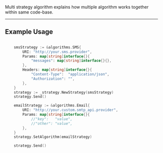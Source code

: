 Multi strategy algorithm explains how multiple algorithm works together within same code-base.
<hr>

## Example Usage

```go

	smsStrategy := &algorithms.SMS{
		URI: "http://your.sms.provider",
		Params: map[string]interface{}{
			"messages": map[string]interface{}{},
		},
		Headers: map[string]interface{}{
			"Content-Type":  "application/json",
			"Authorization": "",
		},
	}
	strategy := _strategy.NewStrategy(smsStrategy)
	strategy.Send()

	emailStrategy := &algorithms.Email{
		URI: "http://your.custom.smtp_api.provider",
		Params: map[string]interface{}{
			//"key":   "value",
			//"other": "value",
		},
	}
	strategy.SetAlgorithm(emailStrategy)

	strategy.Send()
  
```
